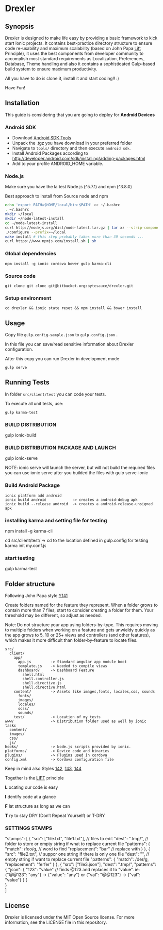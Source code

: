 # Drexler

## Synopsis

Drexler is designed to make life easy by providing a basic framework  to kick start Ionic projects. It contains best-practice directory structure to ensure code re-usability and maximum scalability (based on John Papa [Lift](https://github.com/johnpapa/angular-styleguide/blob/master/a1/README.md#lift) Principle), it uses the best components from developer community to accomplish most standard requirements as Localization, Preferences, Database, Theme handling and also it contains a sophisticated Gulp-based build system to ensure maximum productivity.

All you have to do is clone it, install it and start coding!! :)

Have Fun!

## Installation

This guide is considering that you are going to deploy for **Android Devices**

### Android SDK

* Download [Android SDK Tools](http://developer.android.com/sdk/index.html#Other)
* Unpack the .tgz you have download in your preferred folder
* Navigate to `tools/` directory and then execute `android sdk`.
* Install Android Packages according to http://developer.android.com/sdk/installing/adding-packages.html
* Add to your profile ANDROID_HOME variable.

### Node.js

Make sure you have the la test Node.js (^5.7.1) and npm (^3.8.0)

Best approach to install from Source node and npm

```bash
echo 'export PATH=$HOME/local/bin:$PATH' >> ~/.bashrc
. ~/.bashrc
mkdir ~/local
mkdir ~/node-latest-install
cd ~/node-latest-install
curl http://nodejs.org/dist/node-latest.tar.gz | tar xz --strip-components=1
./configure --prefix=~/local
make install # this step probably takes more than 30 seconds ...
curl https://www.npmjs.com/install.sh | sh
```

### Global dependencies

```
npm install -g ionic cordova bower gulp karma-cli
```

### Source code

```
git clone git clone git@bitbucket.org:bytesauce/drexler.git
```

### Setup environment

```
cd drexler && ionic state reset && npm install && bower install
```

## Usage

Copy file `gulp.config-sample.json` to `gulp.config.json` .

In this file you can save/read sensitive information about Drexler configuration.

After this copy you can run  Drexler in development mode

```
gulp serve
```

## Running Tests

In folder `src/client/test` you can code your tests.

To execute all unit tests, use:

```
gulp karma-test
```



### BUILD DISTRIBUTION

gulp ionic-build

### BUILD DISTRIBUTION PACKAGE AND LAUNCH

gulp ionic-serve

  NOTE:
  ionic serve will launch the server, but will not build the required files
  you can use ionic serve after you builded the files with gulp serve-ionic

### Build Android Package
```
ionic platform add android
ionic build android            -> creates a android-debug apk
ionic build --release android  -> creates a android-release-unsigned apk
```


### installing karma and setting file for testing
npm install -g karma-cli

cd src/client/test/     -> cd to the location defined in gulp.config for testing
karma init my.conf.js

### start testing

gulp karma-test





## Folder structure

Following John Papa style [Y141](https://github.com/johnpapa/angular-styleguide/blob/master/README.md#style-y141)

Create folders named for the feature they represent. When a folder grows to contain more than 7 files, start to consider creating a folder for them. Your threshold may be different, so adjust as needed.

Note: Do not structure your app using folders-by-type. This requires moving to multiple folders when working on a feature and gets unwieldy quickly as the app grows to 5, 10 or 25+ views and controllers (and other features), which makes it more difficult than folder-by-feature to locate files.

```
src/
  client/
    app/
      app.js         -> Standard angular app module boot
      template.js    -> Needed to compile views
      dashboard/     -> Dashboard Feature
        shell.html
        shell.controller.js
        shell.directive.js
        shell.directive.html
    content/         -> Assets like images,fonts, locales,css, sounds
      fonts/
      images/
      locales/
      scss/
      sounds/
    test/            -> Location of my tests
www/                 -> Distribution folder used as well by ionic tasks
  content/
  images/
  css/
  js/
hooks/               -> Node.js scripts provided by ionic.
platforms/           -> Device code and binaries
plugins/             -> Plugins used in cordova
config.xml           -> Cordova configuration file
```
Keep in mind also Styles [142](https://github.com/johnpapa/angular-styleguide/blob/master/README.md#style-y142), [143](https://github.com/johnpapa/angular-styleguide/blob/master/README.md#style-y143), [144](https://github.com/johnpapa/angular-styleguide/blob/master/README.md#style-y144)

Together is the [LIFT](https://github.com/johnpapa/angular-styleguide/blob/master/README.md#style-y140) principle

**L** ocating our code is easy

**I** dentify code at a glance

**F** lat structure as long as we can

**T** ry to stay DRY (Don’t Repeat Yourself) or T-DRY



### SETTINGS STAMPS
"stamps": [
    {
      "src": ["file.txt", "file1.txt"],    // files to edit
      "dest": ".tmp/",                     // folder to store or empty string if wnat to replace current file
      "patterns": {
        "match": /foo/g,                   // word to find
        "replacement": "bar"               // replace with
      }
    },
    {
      "src": "file2.txt",                 // suppor one string if there is only one file
      "dest": "",                         // empty string if want to replace current file
      "patterns": {
        "match": /der/g,
        "replacement": "ferfer"
      }
    },
    {
      "src": ["file3.json"],
      "dest": ".tmp/",
      "patterns": {
        "json": {
        "123": "value"                    // finds @123 and replaces it to "value". ie: {"@@123": "any"} -> {"value": "any"} or {"val": "@@123"} -> {"val": "value"}
        }
      }         
    }     
  ]

## License

Drexler is licensed under the MIT Open Source license. For more information, see the LICENSE file in this repository.
